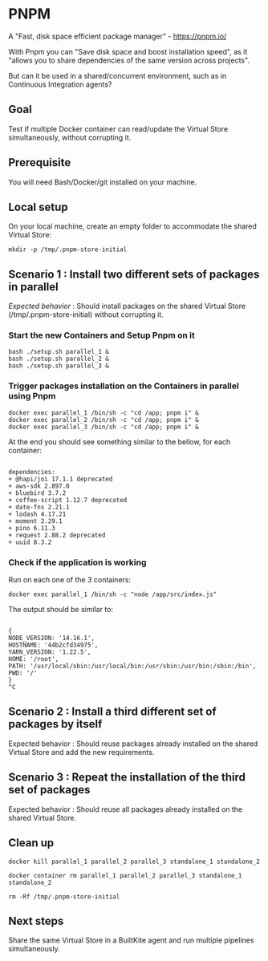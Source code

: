 # PNPM

A "Fast, disk space efficient package manager" - https://pnpm.io/

With Pnpm you can "Save disk space and boost installation speed", as it "allows you to share dependencies of the same version across projects".

But can it be used in a shared/concurrent environment, such as in Continuous Integration agents?

## Goal

Test if multiple Docker container can read/update the Virtual Store simultaneously, without corrupting it.

## Prerequisite

You will need Bash/Docker/git installed on your machine.

## Local setup

On your local machine, create an empty folder to accommodate the shared Virtual Store:

`mkdir -p /tmp/.pnpm-store-initial`

## Scenario 1 : Install two different sets of packages in parallel

_Expected behavior_ : Should install packages on the shared Virtual Store (/tmp/.pnpm-store-initial) without corrupting it.

### Start the new Containers and Setup Pnpm on it

```
bash ./setup.sh parallel_1 &
bash ./setup.sh parallel_2 &
bash ./setup.sh parallel_3 &

```

### Trigger packages installation on the Containers in parallel using Pnpm

```
docker exec parallel_1 /bin/sh -c "cd /app; pnpm i" &
docker exec parallel_2 /bin/sh -c "cd /app; pnpm i" &
docker exec parallel_3 /bin/sh -c "cd /app; pnpm i" &

```

At the end you should see something similar to the bellow, for each container:

```

dependencies:
+ @hapi/joi 17.1.1 deprecated
+ aws-sdk 2.897.0
+ bluebird 3.7.2
+ coffee-script 1.12.7 deprecated
+ date-fns 2.21.1
+ lodash 4.17.21
+ moment 2.29.1
+ pino 6.11.3
+ request 2.88.2 deprecated
+ uuid 8.3.2

```

### Check if the application is working

Run on each one of the 3 containers:

`docker exec parallel_1 /bin/sh -c "node /app/src/index.js"`

The output should be similar to:

```

{
NODE_VERSION: '14.16.1',
HOSTNAME: '44b2cfd34975',
YARN_VERSION: '1.22.5',
HOME: '/root',
PATH: '/usr/local/sbin:/usr/local/bin:/usr/sbin:/usr/bin:/sbin:/bin',
PWD: '/'
}
^C

```

## Scenario 2 : Install a third different set of packages by itself

Expected behavior : Should reuse packages already installed on the shared Virtual Store and add the new requirements.

## Scenario 3 : Repeat the installation of the third set of packages

Expected behavior : Should reuse all packages already installed on the shared Virtual Store.

## Clean up

`docker kill parallel_1 parallel_2 parallel_3 standalone_1 standalone_2`

`docker container rm parallel_1 parallel_2 parallel_3 standalone_1 standalone_2`

`rm -Rf /tmp/.pnpm-store-initial`

## Next steps

Share the same Virtual Store in a BuiltKite agent and run multiple pipelines simultaneously.
